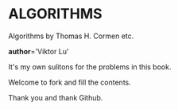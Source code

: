 ALGORITHMS
==========

Algorithms by Thomas H. Cormen etc.

__author__='Viktor Lu'


It's my own sulitons for the problems in this book.

Welcome to fork and fill the contents.

Thank you and thank Github.
